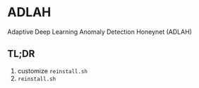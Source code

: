 # ADLAH
Adaptive Deep Learning Anomaly Detection Honeynet (ADLAH) 

## TL;DR
1. customize `reinstall.sh`
2. `reinstall.sh`

